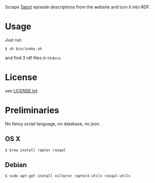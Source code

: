 
Scrape [Tatort](http://www.tatort.de/) episode descriptions from the website
and turn it into RDF.

# Usage

Just run

    $ sh bin/index.sh

and find 3 rdf files in `htdocs`.

# License

see [LICENSE.txt](LICENSE.txt)

# Preliminaries

No fancy script language, no database, no json.

## OS X

    $ brew install raptor rasqal

## Debian

    $ sudo apt-get install xsltproc raptor2-utils rasqal-utils
